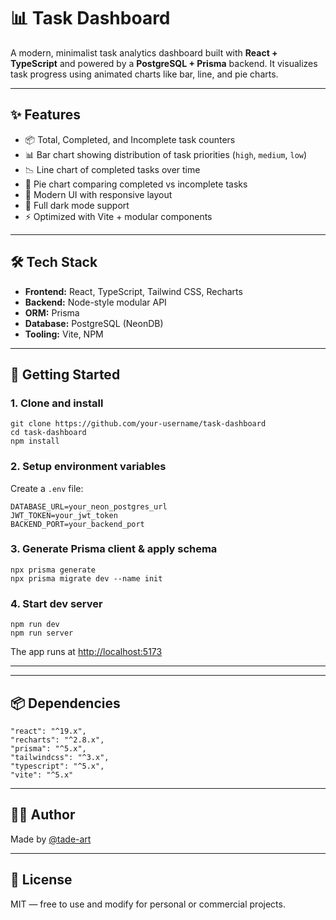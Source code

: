 # 📊 Task Dashboard

A modern, minimalist task analytics dashboard built with **React + TypeScript** and powered by a **PostgreSQL + Prisma** backend. It visualizes task progress using animated charts like bar, line, and pie charts.

---

## ✨ Features

- 📦 Total, Completed, and Incomplete task counters  
- 📊 Bar chart showing distribution of task priorities (`high`, `medium`, `low`)  
- 📉 Line chart of completed tasks over time  
- 🥧 Pie chart comparing completed vs incomplete tasks  
- 🎨 Modern UI with responsive layout  
- 🌙 Full dark mode support  
- ⚡️ Optimized with Vite + modular components  

---

## 🛠 Tech Stack

- **Frontend:** React, TypeScript, Tailwind CSS, Recharts  
- **Backend:** Node-style modular API  
- **ORM:** Prisma  
- **Database:** PostgreSQL (NeonDB)  
- **Tooling:** Vite, NPM  

---

## 🚀 Getting Started

### 1. Clone and install

```
git clone https://github.com/your-username/task-dashboard
cd task-dashboard
npm install
```

### 2. Setup environment variables

Create a `.env` file:

```
DATABASE_URL=your_neon_postgres_url
JWT_TOKEN=your_jwt_token
BACKEND_PORT=your_backend_port
```

### 3. Generate Prisma client & apply schema

```
npx prisma generate
npx prisma migrate dev --name init
```

### 4. Start dev server

```
npm run dev
npm run server
```

The app runs at [http://localhost:5173](http://localhost:5173)


---

---

## 📦 Dependencies

```
"react": "^19.x",
"recharts": "^2.8.x",
"prisma": "^5.x",
"tailwindcss": "^3.x",
"typescript": "^5.x",
"vite": "^5.x"
```

---

## 🧑‍💻 Author

Made by [@tade-art](https://github.com/tade-art)

---

## 📝 License

MIT — free to use and modify for personal or commercial projects.
